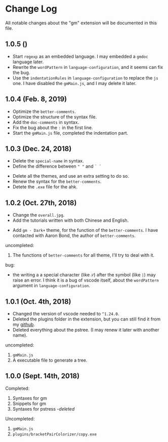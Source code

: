 # Change Log
All notable changes about the "gm" extension will be documented in this file.

<!-- Check [Keep a Changelog](http://keepachangelog.com/) for recommendations on how to structure this file. -->

## 1.0.5 ()

* Start `regexp` as an embedded language. I may embedded a `gmdoc` language later.
* Rewrite the `wordPattern` in `language-configuration`, and it seems can fix the bug.
* Use the `indentationRules` in `language-configuration` to replace the `js` one. I have disabled the `gmMain.js`, and I may delete it later.

## 1.0.4 (Feb. 8, 2019)
<!-- I'm in Italy now -->

* Optimize the `better-comments`.
* Optimize the structure of the syntax file.
* Add the `doc-comments` in syntax.
* Fix the bug about the `:` in the first line.
* Start the `gmMain.js` file, completed the indentation part.

## 1.0.3 (Dec. 24, 2018)

* Delete the `special-name` in syntax.
* Define the difference between `" "` and `` ` ` ``
<!-- * Add four more theme support `better-comments` -->
* Delete all the themes, and use an extra setting to do so.
* Renew the syntax for the `better-comments`.
* Detete the `.exe` file for the ahk.

## 1.0.2 (Oct. 27th, 2018)

* Change the `overall.jpg`.
* Add the tutorials written with both Chinese and English.
<!-- * Congratulation, it seems that VS code has fix the bug on `wordPattern`. -->
* Add `gm - Dark+` theme, for the function of the `better-comments`. I have contacted with Aaron Bond, the author of `better-comments`.

uncompleted:
1. The functions of `better-comments` for all theme, I'll try to deal with it.

bug:
* the writing a a special character (like `𝒮`) after the symbol (like `|`) may raise an error. I think it is a bug of vscode itself, about the `wordPattern` argument in `language-configuration`.

## 1.0.1 (Oct. 4th, 2018)

* Changed the version of vscode needed to `^1.24.0`.
* Deleted the plugins folder in the extension, but you can still find it from my [github](https://github.com/GiacomoZheng/vscode-gm).
* Deleted everything about the pstree. (I may renew it later with another name).

uncompleted:
1. `gmMain.js`
2. A executable file to generate a tree.

##  1.0.0 (Sept. 14th, 2018)
<!-- Initial release -->
Completed:
1. Syntaxes for gm
2. Snippets for gm
3. Syntaxes for pstress *-deleted*

Uncompleted:
1. `gmMain.js`
2. `plugins/bracketPairColorizer/copy.exe`

<!-- ## [Unreleased] -->
